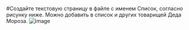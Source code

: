 #Создайте текстовую страницу в файле с именем Список, согласно рисунку ниже. Можно добавить в список и других товарищей Деда Мороза. 
<img src="https://i.ibb.co/Dg4F3fR/image.png" alt="image" border="0">